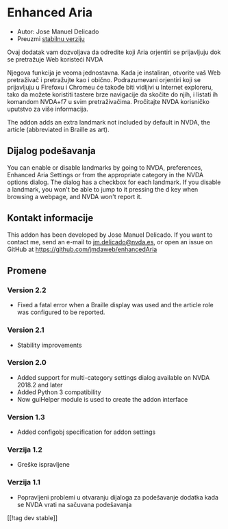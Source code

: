 # Enhanced Aria #

* Autor: Jose Manuel Delicado
* Preuzmi [stabilnu verziju][1]

Ovaj dodatak vam dozvoljava da odredite koji Aria orjentiri se prijavljuju
dok se pretražuje Web koristeći NVDA

Njegova funkcija je veoma jednostavna. Kada je instaliran, otvorite vaš Web
pretraživač i pretražujte kao i obično. Podrazumevani orjentiri koji se
prijavljuju u Firefoxu i Chromeu će takođe biti vidljivi u Internet
exploreru, tako da možete koristiti tastere brze navigacije da skočite do
njih, i listati ih komandom NVDA+f7 u svim pretraživačima. Pročitajte NVDA
korisničko uputstvo za više informacija.

The addon adds an extra landmark not included by default in NVDA, the
article (abbreviated in Braille as art).

## Dijalog podešavanja

You can enable or disable landmarks by going to NVDA, preferences, Enhanced
Aria Settings or from the appropriate category in the NVDA options
dialog. The dialog has a checkbox for each landmark. If you disable a
landmark, you won't be able to jump to it pressing the d key when browsing a
webpage, and NVDA won't report it.

## Kontakt informacije

This addon has been developed by Jose Manuel Delicado. If you want to
contact me, send an e-mail to jm.delicado@nvda.es, or open an issue on
GitHub at https://github.com/jmdaweb/enhancedAria

## Promene

### Version 2.2

* Fixed a fatal error when a Braille display was used and the article role
  was configured to be reported.

### Version 2.1

* Stability improvements

### Version 2.0

* Added support for multi-category settings dialog available on NVDA 2018.2
  and later
* Added Python 3 compatibility
* Now guiHelper module is used to create the addon interface

### Version 1.3

* Added configobj specification for addon settings

### Verzija 1.2

* Greške ispravljene

### Verzija 1.1

* Popravljeni problemi u otvaranju dijaloga za podešavanje dodatka kada se
  NVDA vrati na sačuvana podešavanja

[[!tag dev stable]]

[1]: https://addons.nvda-project.org/files/get.php?file=earia

